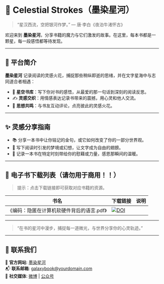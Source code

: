 # 🌌 Celestial Strokes（墨染星河）

> “星汉西流，空把银河作梦。” — 唐·李白《夜泊牛渚怀古》

欢迎来到 **墨染星河**，分享书籍的魔力与它们激发的故事。在这里，每本书都是一颗星，每一段感悟都等待发现。

---

## 🌠 平台简介

**墨染星河** 记录阅读的灵感火花，捕捉那些稍纵即逝的思绪，并在文字星海中与志同道合者相遇：

- 📖 **星空书库**：写下你对书的感悟，从最爱的那一句话到深刻的阅读反思。
- ✍️ **灵感交织**：用情感表达记录书带来的震撼，用心灵和他人交流。
- 💬 **思想共鸣**：与书友互动评论，点亮彼此的灵感火花。

---

## ✨ 灵感分享指南

- 📚 分享一本书中让你铭记的金句，或它如何改变了你的一部分世界观。
- 🌟 写下阅读时引发的梦境或幻想，让文字成为自由的翅膀。
- 💌 记录一本书在特定时刻带给你的慰藉或力量，感恩那瞬间的温暖。

---
## 🚀 电子书下载列表（请勿用于商用！！）
> 提示：点击下载链接即可获取对应书籍的资源。

| 书名          | 下载链接                                             | 说明                         |
|---------------|----------------------------------------------------|------------------------------|
| 《编码：隐匿在计算机软硬件背后的语言.pdf》 | [![DOI](https://zenodo.org/badge/DOI/10.5281/zenodo.14351164.svg)](https://zenodo.org/records/14351164/files/%E7%BC%96%E7%A0%81%EF%BC%9A%E9%9A%90%E5%8C%BF%E5%9C%A8%E8%AE%A1%E7%AE%97%E6%9C%BA%E8%BD%AF%E7%A1%AC%E4%BB%B6%E8%83%8C%E5%90%8E%E7%9A%84%E8%AF%AD%E8%A8%80.pdf) |  |


---

> “在书的星河中漫步，捕捉每一道微光，与世界分享你的心灵轨迹。”

--- 

## 📧 联系我们

📌 **官方网站**: [墨染星河](https://yourdomain.com)  
📬 **联系邮箱**: galaxybook@yourdomain.com  
📱 **社交媒体**: [微博](https://weibo.com/yourpage) | [公众号](https://mp.weixin.qq.com)
